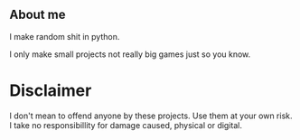 ## About me

I make random shit in python.

I only make small projects not really big games just so you know.

# Disclaimer

 I don't mean to offend anyone by these projects. Use them at your own risk. I take no responsibillity for damage caused, physical or digital.

<!--
**spacedude609/spacedude609** is a ✨ _special_ ✨ repository because its `README.md` (this file) appears on your GitHub profile.

Here are some ideas to get you started:

- 🔭 I’m currently working on ...
- 🌱 I’m currently learning ...
- 👯 I’m looking to collaborate on ...
- 🤔 I’m looking for help with ...
- 💬 Ask me about ...
- 📫 How to reach me: ...
- 😄 Pronouns: ...
- ⚡ Fun fact: ...
-->

